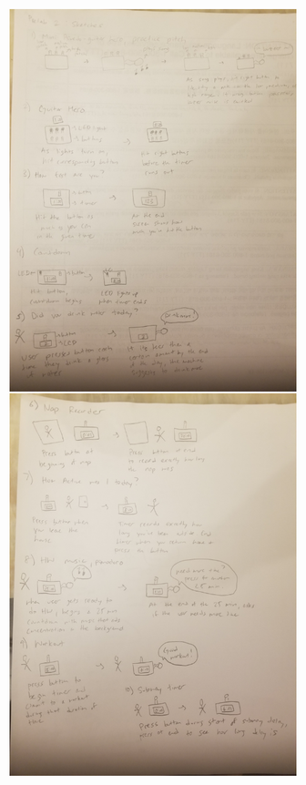 ![hi](https://github.com/jamiekimyu/Interactive-Lab-Hub/blob/master/prelabs/20180913_010814.jpg)
![hi](https://github.com/jamiekimyu/Interactive-Lab-Hub/blob/master/prelabs/20180913_010825.jpg)
